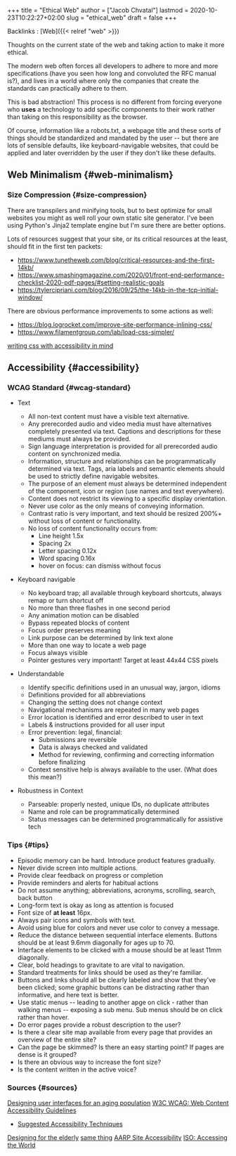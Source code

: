 +++
title = "Ethical Web"
author = ["Jacob Chvatal"]
lastmod = 2020-10-23T10:22:27+02:00
slug = "ethical_web"
draft = false
+++

Backlinks
: [Web]({{< relref "web" >}})

Thoughts on the current state of the web and taking action to make it more ethical.

The modern web often forces all developers to adhere to more and more specifications (have you seen how long and convoluted the RFC manual is?), and lives in a world where only the companies that create the standards can practically adhere to them.

This is bad abstraction! This process is no different from forcing everyone who **uses** a technology to add specific components to their work rather than taking on this responsibility as the browser.

Of course, information like a robots.txt, a webpage title and these sorts of things should be standardized and mandated by the user -- but there are lots of sensible defaults, like keyboard-navigable websites, that could be applied and later overridden by the user if they don't like these defaults.


## Web Minimalism {#web-minimalism}


### Size Compression {#size-compression}

There are transpilers and minifying tools, but to best optimize for small websites you might as well roll your own static site generator. I've been using Python's Jinja2 template engine but I'm sure there are better options.

Lots of resources suggest that your site, or its critical resources at the least, should fit in the first ten packets:

-   <https://www.tunetheweb.com/blog/critical-resources-and-the-first-14kb/>
-   <https://www.smashingmagazine.com/2020/01/front-end-performance-checklist-2020-pdf-pages/#setting-realistic-goals>
-   <https://tylercipriani.com/blog/2016/09/25/the-14kb-in-the-tcp-initial-window/>

There are obvious performance improvements to some actions as well:

-   <https://blog.logrocket.com/improve-site-performance-inlining-css/>
-   <https://www.filamentgroup.com/lab/load-css-simpler/>

[writing css with accessibility in mind](https://www.matuzo.at/blog/writing-even-more-css-with-accessibility-in-mind-user-preferences/)


## Accessibility {#accessibility}


### WCAG Standard {#wcag-standard}

<!--list-separator-->

-  Text

    -   All non-text content must have a visible text alternative.
    -   Any prerecorded audio and video media must have alternatives completely presented via text. Captions and descriptions for these mediums must always be provided.
    -   Sign language interpretation is provided for all prerecorded audio content on synchronized media.
    -   Information, structure and relationships can be programmatically determined via text. Tags, aria labels and semantic elements should be used to strictly define navigable websites.
    -   The purpose of an element must always be determined independent of the component, icon or region (use names and text everywhere).
    -   Content does not restrict its viewing to a specific display orientation.
    -   Never use color as the only means of conveying information.
    -   Contrast ratio is very important, and text should be resized 200%+ without loss of content or functionality.
    -   No loss of content functionality occurs from:
        -   Line height 1.5x
        -   Spacing 2x
        -   Letter spacing 0.12x
        -   Word spacing 0.16x
        -   hover on focus: can dismiss without focus

<!--list-separator-->

-  Keyboard navigable

    -   No keyboard trap; all available through keyboard shortcuts, always remap or turn shortcut off
    -   No more than three flashes in one second period
    -   Any animation motion can be disabled
    -   Bypass repeated blocks of content
    -   Focus order preserves meaning
    -   Link purpose can be determined by link text alone
    -   More than one way to locate a web page
    -   Focus always visible
    -   Pointer gestures very important! Target at least 44x44 CSS pixels

<!--list-separator-->

-  Understandable

    -   Identify specific definitions used in an unusual way, jargon, idioms
    -   Definitions provided for all abbreviations
    -   Changing the setting does not change context
    -   Navigational mechanisms are repeated in many web pages
    -   Error location is identified and error described to user in text
    -   Labels & instructions provided for all user input
    -   Error prevention: legal, financial:
        -   Submissions are reversible
        -   Data is always checked and validated
        -   Method for reviewing, confirming and correcting information before finalizing
    -   Context sensitive help is always available to the user. (What does this mean?)

<!--list-separator-->

-  Robustness in Context

    -   Parseable: properly nested, unique IDs, no duplicate attributes
    -   Name and role can be programmatically determined
    -   Status messages can be determined programmatically for assistive tech


### Tips {#tips}

-   Episodic memory can be hard. Introduce product features gradually.
-   Never divide screen into multiple actions.
-   Provide clear feedback on progress or completion
-   Provide reminders and alerts for habitual actions
-   Do not assume anything; abbreviations, acronyms, scrolling, search, back button
-   Long-form text is okay as long as attention is focused
-   Font size of **at least** 16px.
-   Always pair icons and symbols with text.
-   Avoid using blue for colors and never use color to convey a message.
-   Reduce the distance between sequential interface elements. Buttons should be at least 9.6mm diagonally for ages up to 70.
-   Interface elements to be clicked with a mouse should be at least 11mm diagonally.
-   Clear, bold headings to gravitate to are vital to navigation.
-   Standard treatments for links should be used as they're familiar.
-   Buttons and links should all be clearly labeled and show that they've been clicked; some graphic buttons can be distracting rather than informative, and here text is better.
-   Use static menus -- leading to another apge on click - rather than walking menus -- exposing a sub menu. Sub menus should be on click rather than hover.
-   Do error pages provide a robust description to the user?
-   Is there a clear site map available from every page that provides an overview of the entire site?
-   Can the page be skimmed? Is there an easy starting point? If pages are dense is it grouped?
-   Is there an obvious way to increase the font size?
-   Is the content written in the active voice?


### Sources {#sources}

[Designing user interfaces for an aging population](https://www.uxmatters.com/mt/archives/2017/04/designing-user-interfaces-for-an-aging-population.php)
[W3C WCAG: Web Content Accessibility Guidelines](https://www.w3.org/WAI/standards-guidelines/wcag/)

-   [Suggested Accessibility Techniques](https://www.w3.org/TR/2016/NOTE-WCAG20-TECHS-20160317/)

[Designing for the elderly](https://uxplanet.org/accessible-design-designing-for-the-elderly-41704a375b5d)
[same thing](https://www.smashingmagazine.com/2015/02/designing-digital-technology-for-the-elderly/)
[AARP Site Accessibility](http://assets.aarp.org/www.aarp.org%5F/articles/research/oww/AARP-50Sites.pdf)
[ISO: Accessing the World](https://www.iso.org/accessing-my-world.html)
